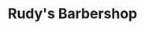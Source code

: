 ---
title: "Rudy's Barbershop"
url: /seattle/rudys-barbershop-phinney-avenue-north/
shop: hairdresser
---